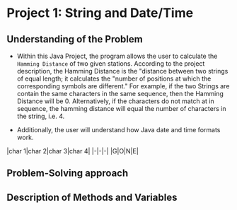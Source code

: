 # Project 1: String and Date/Time

## Understanding of the Problem 

* Within this Java Project, the program allows the user to calculate the 
`Hamming Distance` of two given stations. According to the project description,
the Hamming Distance is the "distance between two strings of equal length;
it calculates the "number of positions at which the corresponding symbols 
are different." For example, if the two Strings are contain the same characters
in the same sequence, then the Hamming Distance will be 0. Alternatively, if 
the characters do not match at in sequence, the hamming distance will equal the
number of characters in the string, i.e. 4.

* Additionally, the user will understand how Java date and time formats work.

|char 1|char 2|char 3|char 4|
|-|-|-|
|G|O|N|E|


## Problem-Solving approach

## Description of Methods and Variables